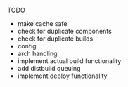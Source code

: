TODO
- make cache safe
- check for duplicate components
- check for duplicate builds
- config
- arch handling
- implement actual build functionality
- add distbuild queuing
- implement deploy functionality